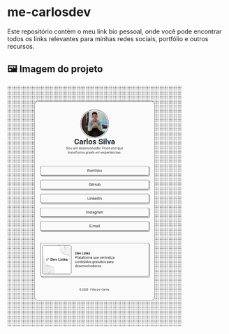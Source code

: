 # me-carlosdev

Este repositório contém o meu link bio pessoal, onde você pode encontrar todos os links relevantes para minhas redes sociais, portfólio e outros recursos.

## 🖼️ Imagem do projeto

  <img src="./assets/images/page-screenshot.png" style="width: 400px;"/>
